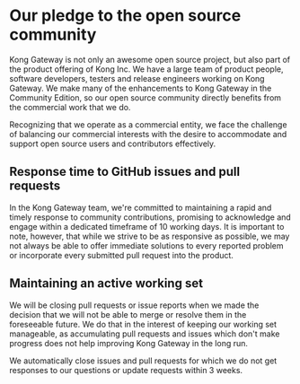 # Our pledge to the open source community

Kong Gateway is not only an awesome open source project, but also part
of the product offering of Kong Inc.  We have a large team of product
people, software developers, testers and release engineers working on
Kong Gateway.  We make many of the enhancements to Kong Gateway in the
Community Edition, so our open source community directly benefits from
the commercial work that we do.

Recognizing that we operate as a commercial entity, we face the
challenge of balancing our commercial interests with the desire to
accommodate and support open source users and contributors
effectively.

## Response time to GitHub issues and pull requests

In the Kong Gateway team, we're committed to maintaining a rapid and
timely response to community contributions, promising to acknowledge
and engage within a dedicated timeframe of 10 working days. It is
important to note, however, that while we strive to be as responsive
as possible, we may not always be able to offer immediate solutions to
every reported problem or incorporate every submitted pull request
into the product.

## Maintaining an active working set

We will be closing pull requests or issue reports when we made the
decision that we will not be able to merge or resolve them in the
foreseeable future.  We do that in the interest of keeping our working
set manageable, as accumulating pull requests and issues which don't
make progress does not help improving Kong Gateway in the long run.

We automatically close issues and pull requests for which we do not
get responses to our questions or update requests within 3 weeks.
